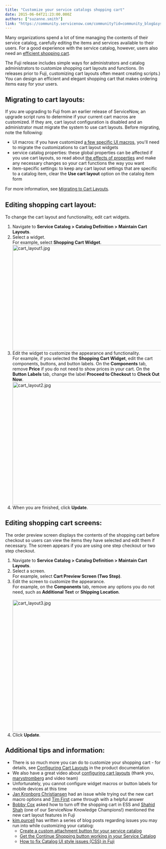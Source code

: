 ```yaml
---
title: "Customize your service catalogs shopping cart"
date: 2015-06-04T21:23:00.000Z
authors: ["suzanne.smith"]
link: "https://community.servicenow.com/community?id=community_blog&sys_id=ba8de669dbd0dbc01dcaf3231f96195c"
---
```

<p>Many organizations spend a lot of time managing the contents of their service catalog, carefully editing the items and services available to their users. For a good experience with the service catalog, however, users also need an <a title="ki.servicenow.com/index.php?title=Configuring_Cart_Layouts" href="http://wiki.servicenow.com/index.php?title=Configuring_Cart_Layouts">efficient shopping cart</a>.</p><p></p><p>The Fuji release includes simple ways for administrators and catalog administrators to customize shopping cart layouts and functions. (In releases prior to Fuji, customizing cart layouts often meant creating scripts.) You can design an efficient and elegant shopping cart that makes ordering items easy for your users.</p><p></p><h2>Migrating to cart layouts:</h2><p>If you are upgrading to Fuji from an earlier release of ServiceNow, an upgrade script runs to determine if your current cart macros are customized. If they are, cart layout configuration is disabled and an administrator must migrate the system to use cart layouts. Before migrating, note the following:</p><ul><li>UI macros: if you have customized <a title="ki.servicenow.com/index.php?title=Migrating_to_Cart_Layouts#Migrating_Customized_Macros" href="http://wiki.servicenow.com/index.php?title=Migrating_to_Cart_Layouts#Migrating_Customized_Macros">a few specific UI macros</a>, you'll need to migrate the customizations to cart layout widgets</li><li>service catalog properties: these global properties can be affected if you use cart layouts, so read about <a title="ki.servicenow.com/index.php?title=Configuring_Cart_Layouts#Effects_of_Properties" href="http://wiki.servicenow.com/index.php?title=Configuring_Cart_Layouts#Effects_of_Properties">the effects of properties</a> and make any necessary changes so your cart functions the way you want</li><li>item-specific settings: to keep any cart layout settings that are specific to a catalog item, clear the <strong>Use cart layout</strong> option on the catalog item form</li></ul><p>For more information, see <a title="ki.servicenow.com/index.php?title=Migrating_to_Cart_Layouts" href="http://wiki.servicenow.com/index.php?title=Migrating_to_Cart_Layouts" style="font-size: 10pt; line-height: 1.5em;">Migrating to Cart Layouts</a><span style="font-size: 10pt; line-height: 1.5em;">.</span></p><p></p><h2>Editing shopping cart layout:</h2><p>To change the cart layout and functionality, edit cart widgets.</p><ol><li>Navigate to <strong>Service Catalog &gt; Catalog Definition &gt; Maintain Cart Layouts</strong>.</li><li>Select a widget.<br/>For example, select <strong>Shopping Cart Widget</strong>.<br/><img   alt="cart_layout1.jpg" class="image-0 jive-image" src="160874c6dbdc5f048c8ef4621f96196e.iix" style="height: 341px; width: 620px; display: block; margin-left: auto; margin-right: auto;"/></li><li>Edit the widget to customize the appearance and functionality.<br/>For example, if you selected the <strong>Shopping Cart Widget</strong>, edit the cart components, buttons, and button labels. On the <strong>Components</strong> tab, remove <strong>Price</strong> if you do not need to show prices in your cart. On the <strong>Button</strong> <strong>Labels</strong> tab, change the label <strong>Proceed to Checkout</strong> to <strong>Check Out Now</strong>.<br/><img   alt="cart_layout2.jpg" class="image-1 jive-image" src="c827fb31db5cdf04e9737a9e0f9619c8.iix" style="height: 397px; width: 620px; display: block; margin-left: auto; margin-right: auto;"/></li><li>When you are finished, click <strong>Update</strong>.</li></ol><p></p><h2>Editing shopping cart screens:</h2><p>The order preview screen displays the contents of the shopping cart before checkout so users can view the items they have selected and edit them if necessary. The screen appears if you are using one step checkout or two step checkout.</p><ol><li>Navigate to <strong>Service Catalog &gt; Catalog Definition &gt; Maintain Cart Layouts</strong>.</li><li>Select a screen.<br/>For example, select <strong>Cart Preview Screen (Two Step)</strong>.</li><li>Edit the screen to customize the appearance.<br/>For example, on the <strong>Components</strong> tab, remove any options you do not need, such as<strong> Additional Text</strong> or <strong>Shipping Location</strong>.<br/><br/><img   alt="cart_layout3.jpg" class="image-0 jive-image" src="f9591106dbd813043eb27a9e0f9619d2.iix" style="height: 428px; width: 620px; display: block; margin-left: auto; margin-right: auto;"/></li><li>Click <strong>Update</strong>.</li></ol><p></p><p></p><h2>Additional tips and information:</h2><p></p><ul><li>There is so much more you can do to customize your shopping cart - for details, see <a title="ki.servicenow.com/index.php?title=Configuring_Cart_Layouts" href="http://wiki.servicenow.com/index.php?title=Configuring_Cart_Layouts">Configuring Cart Layouts</a> in the product documentation</li><li>We also have a great video about <a title="ki.servicenow.com/index.php?title=Configuring_Cart_Layouts#Video_Tutorial" href="http://wiki.servicenow.com/index.php?title=Configuring_Cart_Layouts#Video_Tutorial">configuring cart layouts</a> (thank you, <a title="marystromberg" __default_attr="34418" __jive_macro_name="user" class="jive_macro jive_macro_user" data-orig-content="marystromberg" data-renderedposition="2170.359375_473.328125_114_16" href="/community?id=community_user_profile&user=513216a5dbd81fc09c9ffb651f9619f0">marystromberg</a> and video team)</li><li>Unfortunately, you cannot configure widget macros or button labels for mobile devices at this time</li><li><a __default_attr="29517" __jive_macro_name="user" class="jive_macro jive_macro_user" data-orig-content="Jan Kronborg Christiansen" data-renderedposition="2217.953125_38_185_16" href="/community?id=community_user_profile&user=cdee4a21db181fc09c9ffb651f961986" modifiedtitle="true" title="Jan Kronborg Christiansen">Jan Kronborg Christiansen</a> had an issue while trying out the new cart macro options and <a __default_attr="3706" __jive_macro_name="user" class="jive_macro jive_macro_user" data-orig-content="Tim First" data-renderedposition="2217.953125_612.046875_73_16" href="/community?id=community_user_profile&user=24509629db581fc09c9ffb651f9619e3" modifiedtitle="true" title="Tim First">Tim First</a> came through with a helpful answer</li><li><a __default_attr="32071" __jive_macro_name="user" class="jive_macro jive_macro_user" data-orig-content="Bobby Cox" data-renderedposition="2241.75_38_90_16" href="/community?id=community_user_profile&user=6c62d269dbd81fc09c9ffb651f961927" modifiedtitle="true" title="Bobby Cox">Bobby Cox</a> asked how to turn off the shopping cart in ESS and <a __default_attr="37423" __jive_macro_name="user" class="jive_macro jive_macro_user" data-orig-content="Shahid Shah" data-renderedposition="2241.75_455.0625_99_16" href="/community?id=community_user_profile&user=399fc22ddb181fc09c9ffb651f9619c9" modifiedtitle="true" title="Shahid Shah">Shahid Shah</a> (one of our ServiceNow Knowledge Champions!) mentioned the new cart layout features in Fuji</li><li><a title="kim.purcell" __default_attr="22910" __jive_macro_name="user" class="jive_macro jive_macro_user" data-orig-content="kim.purcell" data-renderedposition="2265.546875_38_87_16" href="/community?id=community_user_profile&user=cf015ae1db981fc09c9ffb651f9619f2">kim.purcell</a> has written a series of blog posts regarding issues you may run into while customizing your catalog:<ul><li><a title="Create a custom attachment button for your service catalog" __default_attr="4212" __jive_macro_name="blogpost" class="jive_macro jive_macro_blogpost" data-orig-content="Create a custom attachment button for your service catalog" data-renderedposition="2289.34375_68_392_16" href="/community?id=community_blog&sys_id=de1e226ddbd0dbc01dcaf3231f9619e5">Create a custom attachment button for your service catalog</a></li><li><a __default_attr="4190" __jive_macro_name="blogpost" class="jive_macro jive_macro_blogpost" data-orig-content="Get the Continue Shopping button working in your Service Catalog" data-renderedposition="2313.140625_68_437_16" href="/community?id=community_blog&sys_id=0e2ee66ddbd0dbc01dcaf3231f96198f" modifiedtitle="true" title="Get the Continue Shopping button working in your Service Catalog">Get the Continue Shopping button working in your Service Catalog</a></li><li><a __default_attr="4075" __jive_macro_name="blogpost" class="jive_macro jive_macro_blogpost" data-orig-content="How to fix Catalog UI style issues (CSS) in Fuji" data-renderedposition="2336.9375_68_309_16" href="/community?id=community_blog&sys_id=246ceaa1dbd0dbc01dcaf3231f96190f" modifiedtitle="true" title="How to fix Catalog UI style issues (CSS) in Fuji">How to fix Catalog UI style issues (CSS) in Fuji</a></li></ul></li></ul>